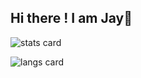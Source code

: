 ## Hi there ! I am Jay👋
![stats card](https://github-readme-stats.vercel.app/api?username=bgjehu&show_icons=true&theme=calm)

![langs card](https://github-readme-stats.vercel.app/api/top-langs/?username=bgjehu&hide=Objective-C,Swift,C%23,C%2B%2B&layout=compact&theme=calm)

<!--
**bgjehu/bgjehu** is a ✨ _special_ ✨ repository because its `README.md` (this file) appears on your GitHub profile.

Here are some ideas to get you started:

- 🔭 I’m currently working on ...
- 🌱 I’m currently learning ...
- 👯 I’m looking to collaborate on ...
- 🤔 I’m looking for help with ...
- 💬 Ask me about ...
- 📫 How to reach me: ...
- 😄 Pronouns: ...
- ⚡ Fun fact: ...
-->
